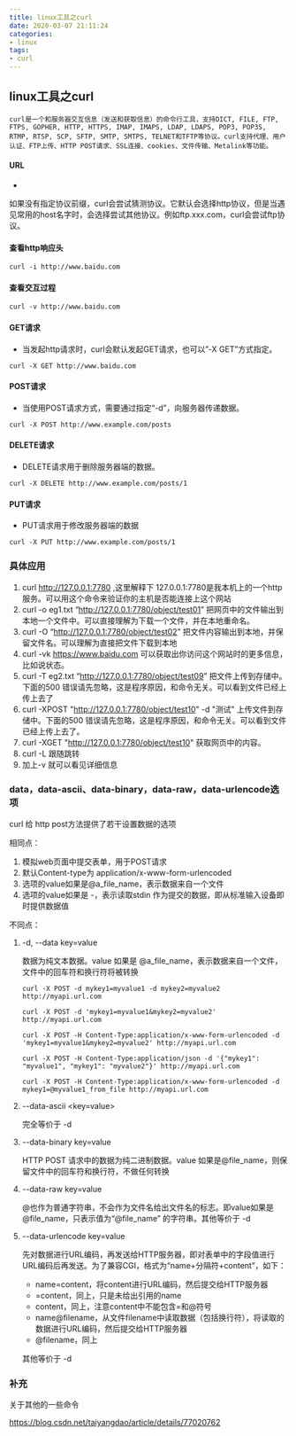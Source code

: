 ```yaml
---
title: linux工具之curl
date: 2020-03-07 21:11:24
categories:
- linux
tags:
- curl
---
```


## linux工具之curl

```
curl是一个和服务器交互信息（发送和获取信息）的命令行工具，支持DICT, FILE, FTP, FTPS, GOPHER, HTTP, HTTPS, IMAP, IMAPS, LDAP, LDAPS, POP3, POP3S, RTMP, RTSP, SCP, SFTP, SMTP, SMTPS, TELNET和TFTP等协议。curl支持代理、用户认证、FTP上传、HTTP POST请求、SSL连接、cookies、文件传输、Metalink等功能。
```

#### URL

*
如果没有指定协议前缀，curl会尝试猜测协议。它默认会选择http协议，但是当遇见常用的host名字时，会选择尝试其他协议。例如ftp.xxx.com，curl会尝试ftp协议。

#### 查看http响应头

`curl -i http://www.baidu.com`

#### 查看交互过程

`curl -v http://www.baidu.com`

#### GET请求

* 当发起http请求时，curl会默认发起GET请求，也可以”-X GET”方式指定。

`curl -X GET http://www.baidu.com`
#### POST请求

* 当使用POST请求方式，需要通过指定“-d”，向服务器传递数据。

`curl -X POST http://www.example.com/posts`
#### DELETE请求

* DELETE请求用于删除服务器端的数据。

`curl -X DELETE http://www.example.com/posts/1`
#### PUT请求

* PUT请求用于修改服务器端的数据

`curl -X PUT http://www.example.com/posts/1`

### 具体应用

1. curl http://127.0.0.1:7780 ,这里解释下 127.0.0.1:7780是我本机上的一个http服务。可以用这个命令来验证你的主机是否能连接上这个网站
2. curl -o eg1.txt “<u>http://127.0.0.1:7780/object/test01</u>” 把网页中的文件输出到本地一个文件中。可以直接理解为下载一个文件，并在本地重命名。
3. curl -O “<u>http://127.0.0.1:7780/object/test02</u>” 把文件内容输出到本地，并保留文件名。可以理解为直接把文件下载到本地
4. curl -vk <u>https://www.baidu.com</u> 可以获取出你访问这个网站时的更多信息，比如说状态。
5. curl -T eg2.txt “<u>http://127.0.0.1:7780/object/test09</u>” 把文件上传到存储中。下面的500 错误请先忽略，这是程序原因，和命令无关。可以看到文件已经上传上去了
6. curl -XPOST "http://127.0.0.1:7780/object/test10" -d "测试" 上传文件到存储中。下面的500 错误请先忽略，这是程序原因，和命令无关。可以看到文件已经上传上去了。
7. curl -XGET "http://127.0.0.1:7780/object/test10" 获取网页中的内容。
8. curl -L 跟随跳转
9. 加上-v 就可以看见详细信息

### data，data-ascii、data-binary，data-raw，data-urlencode选项

curl 给 http post方法提供了若干设置数据的选项

相同点：

1.  模拟web页面中提交表单，用于POST请求
2. 默认Content-type为 application/x-www-form-urlencoded
3. 选项的value如果是@a_file_name，表示数据来自一个文件
4. 选项的value如果是 -，表示读取stdin 作为提交的数据，即从标准输入设备即时提供数据值

不同点：

1. -d, --data key=value 

   数据为纯文本数据。value 如果是 @a_file_name，表示数据来自一个文件，文件中的回车符和换行符将被转换

   ```
   curl -X POST -d mykey1=myvalue1 -d mykey2=myvalue2 http://myapi.url.com
   
   curl -X POST -d 'mykey1=myvalue1&mykey2=myvalue2' http://myapi.url.com
   
   curl -X POST -H Content-Type:application/x-www-form-urlencoded -d 'mykey1=myvalue1&mykey2=myvalue2' http://myapi.url.com
   
   curl -X POST -H Content-Type:application/json -d '{"mykey1": "myvalue1", "mykey1": "myvalue2"}' http://myapi.url.com
   
   curl -X POST -H Content-Type:application/x-www-form-urlencoded -d mykey1=@myvalue1_from_file http://myapi.url.com
   ```

2. --data-ascii <key=value> 

   完全等价于 -d

3. --data-binary key=value 

   HTTP POST 请求中的数据为纯二进制数据。value 如果是@file_name，则保留文件中的回车符和换行符，不做任何转换

4. --data-raw  key=value 

   @也作为普通字符串，不会作为文件名给出文件名的标志。即value如果是@file_name，只表示值为“@file_name” 的字符串。其他等价于 -d

5. --data-urlencode key=value

   先对数据进行URL编码，再发送给HTTP服务器，即对表单中的字段值进行URL编码后再发送。为了兼容CGI，格式为“name+分隔符+content”，如下：

   - name=content，将content进行URL编码，然后提交给HTTP服务器
   - =content，同上，只是未给出引用的name
   - content，同上，注意content中不能包含=和@符号
   - name@filename，从文件filename中读取数据（包括换行符），将读取的数据进行URL编码，然后提交给HTTP服务器
   - @filename，同上

   其他等价于 -d

### 补充

关于其他的一些命令

https://blog.csdn.net/taiyangdao/article/details/77020762